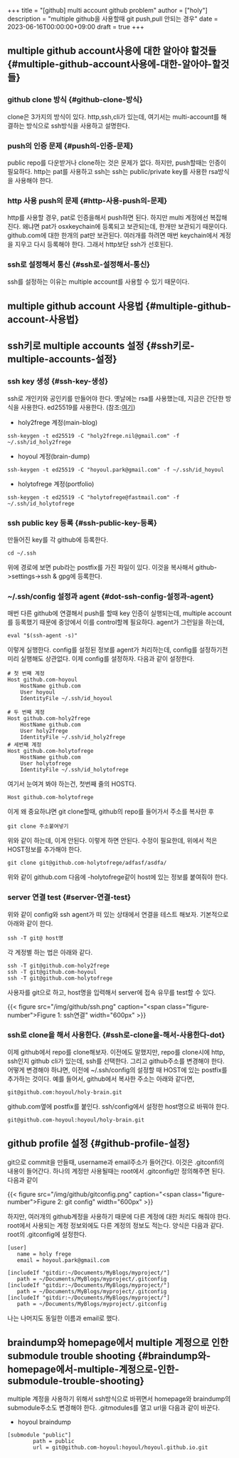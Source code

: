 +++
title = "[github] multi account github problem"
author = ["holy"]
description = "multiple github을 사용할때 git push,pull 안되는 경우"
date = 2023-06-16T00:00:00+09:00
draft = true
+++

## multiple github account사용에 대한 알아야 할것들 {#multiple-github-account사용에-대한-알아야-할것들}


### github clone 방식 {#github-clone-방식}

clone은 3가지의 방식이 있다. http,ssh,cli가 있는데, 여기서는
multi-account를 해결하는 방식으로 ssh방식을 사용하고 설명한다.


### push의 인증 문제 {#push의-인증-문제}

public repo를 다운받거나 clone하는 것은 문제가 없다. 하지만,
push할때는 인증이 필요하다. http는 pat를 사용하고 ssh는 ssh는
public/private key를 사용한 rsa방식을 사용해야 한다.


### http 사용 push의 문제 {#http-사용-push의-문제}

http를 사용할 경우, pat로 인증을해서 push하면 된다. 하지만 multi
계정에선 복잡해진다. 왜냐면 pat가 osxkeychain에 등록되고 보관되는데,
한개만 보관되기 때문이다. github.com에 대한 한개의 pat만
보관된다. 여러개를 하려면 매번 keychain에서 계정을 지우고 다시
등록해야 한다. 그래서 http보단 ssh가 선호된다.


### ssh로 설정해서 통신 {#ssh로-설정해서-통신}

ssh를 설정하는 이유는 multiple account를 사용할 수 있기 때문이다.


## multiple github account 사용법 {#multiple-github-account-사용법}


## ssh키로 multiple accounts 설정 {#ssh키로-multiple-accounts-설정}


### ssh key 생성 {#ssh-key-생성}

ssh로 개인키와 공인키를 만들어야 한다. 옛날에는 rsa를 사용했는데,
지금은 간단한 방식을 사용한다. ed25519를 사용한다.
(참조:[여기](https://docs.github.com/ko/authentication/connecting-to-github-with-ssh/generating-a-new-ssh-key-and-adding-it-to-the-ssh-agent))

-   holy2frege 계정(main-blog)

<!--listend-->

```shell
ssh-keygen -t ed25519 -C "holy2frege.nil@gmail.com" -f ~/.ssh/id_holy2frege
```

-   hoyoul 계정(brain-dump)

<!--listend-->

```shell
ssh-keygen -t ed25519 -C "hoyoul.park@gmail.com" -f ~/.ssh/id_hoyoul
```

-   holytofrege 계정(portfolio)

<!--listend-->

```shell
ssh-keygen -t ed25519 -C "holytofrege@fastmail.com" -f ~/.ssh/id_holytofrege
```


### ssh public key 등록 {#ssh-public-key-등록}

만들어진 key를 각 github에 등록한다.

```emacs-lisp
cd ~/.ssh
```

위에 경로에 보면 pub라는 postfix를 가진 파일이 있다. 이것을 복사해서
github-&gt;settings-&gt;ssh &amp; gpg에 등록한다.


### ~/.ssh/config 설정과 agent {#dot-ssh-config-설정과-agent}

매번 다른 github에 연결해서 push를 할때 key 인증이 실행되는데,
multiple account를 등록했기 때문에 중앙에서 이를 control할께
필요하다. agent가 그런일을 하는데,

```shell
eval "$(ssh-agent -s)"
```

이렇게 실행한다. config를 설정된 정보를 agent가 처리하는데, config를
설정하기전 미리 실행해도 상관없다. 이제 config를 설정하자.
다음과 같이 설정한다.

```text
# 첫 번째 계정
Host github.com-hoyoul
    HostName github.com
    User hoyoul
    IdentityFile ~/.ssh/id_hoyoul

# 두 번째 계정
Host github.com-holy2frege
    HostName github.com
    User holy2frege
    IdentityFile ~/.ssh/id_holy2frege
# 세번째 계정
Host github.com-holytofrege
    HostName github.com
    User holytofrege
    IdentityFile ~/.ssh/id_holytofrege
```

여기서 눈여겨 봐야 하는건, 첫번째 줄의 HOST다.

```text
Host github.com-holytofrege
```

이게 왜 중요하냐면 git clone할때, github의 repo를 들어가서 주소를
복사한 후

```text
git clone 주소붙여넣기
```

위와 같이 하는데, 이게 안된다. 이렇게 하면 안된다. 수정이 필요한데,
위에서 적은 HOST정보를 추가해야 한다.

```text
git clone git@github.com-holytofrege/adfasf/asdfa/
```

위와 같이 github.com 다음에 -holytofrege같이 host에 있는 정보를
붙여줘야 한다.


### server 연결 test {#server-연결-test}

위와 같이 config와 ssh agent가 떠 있는 상태에서 연결을 테스트
해보자. 기본적으로 아래와 같이 한다.

```emacs-lisp
ssh -T git@ host명
```

각 계정별 하는 법은 아래와 같다.

```text
ssh -T git@github.com-holy2frege
ssh -T git@github.com-hoyoul
ssh -T git@github.com-holytofrege
```

사용자를 git으로 하고, host명을 입력해서 server에 접속 유무를 test할
수 있다.

<a id="figure--ssh연결"></a>

{{< figure src="/img/github/ssh.png" caption="<span class=\"figure-number\">Figure 1: </span>ssh연결" width="600px" >}}


### ssh로 clone을 해서 사용한다. {#ssh로-clone을-해서-사용한다-dot}

이제 github에서 repo를 clone해보자. 이전에도 말했지만, repo를
clone시에 http, ssh인지 github cli가 있는데, ssh를 선택한다. 그리고
github주소를 변경해야 한다. 어떻게 변경해야 하냐면, 이전에
~/.ssh/config의 설정할 때 HOST에 있는 postfix를 추가하는 것이다. 예를
들어서, github에서 복사한 주소는 아래와 같다면,

```text
git@github.com:hoyoul/holy-brain.git
```

github.com옆에 postfix를 붙인다. ssh/config에서 설정한 host명으로
바꿔야 한다.

```text
git@github.com-hoyoul:hoyoul/holy-brain.git
```


## github profile 설정 {#github-profile-설정}

git으로 commit을 만들때, username과 email주소가 들어간다. 이것은
.gitconfi의 내용이 들어간다. 하나의 계정만 사용될때는 root에서
.gitconfig만 정의해주면 된다. 다음과 같이

<a id="figure--git config"></a>

{{< figure src="/img/github/gitconfig.png" caption="<span class=\"figure-number\">Figure 2: </span>git config" width="600px" >}}

하지만, 여러개의 github계정을 사용하기 때문에 다른 계정에 대한 처리도
해줘야 한다. root에서 사용되는 계정 정보외에도 다른 계정의 정보도
적는다. 양식은 다음과 같다. root의 .gitconfig에 설정한다.

```text
[user]
   name = holy frege
   email = hoyoul.park@gmail.com

[includeIf "gitdir:~/Documents/MyBlogs/myproject/"]
   path = ~/Documents/MyBlogs/myproject/.gitconfig
[includeIf "gitdir:~/Documents/MyBlogs/myproject/"]
   path = ~/Documents/MyBlogs/myproject/.gitconfig
[includeIf "gitdir:~/Documents/MyBlogs/myproject/"]
   path = ~/Documents/MyBlogs/myproject/.gitconfig
```

나는 나머지도 동일한 이름과 email로 했다.


## braindump와 homepage에서 multiple 계정으로 인한 submodule trouble shooting {#braindump와-homepage에서-multiple-계정으로-인한-submodule-trouble-shooting}

multiple 계정을 사용하기 위해서 ssh방식으로 바뀌면서 homepage와
braindump의 submodule주소도 변경해야 한다. .gitmodules를 열고 url을
다음과 같이 바꾼다.

-   hoyoul braindump

<!--listend-->

```text
[submodule "public"]
        path = public
        url = git@github.com-hoyoul:hoyoul/hoyoul.github.io.git

```
